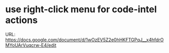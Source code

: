 # use right-click menu for code-intel actions

URL: https://docs.google.com/document/d/1wOzEV5Z2e0hHKFTGPqJ__x4hfdrOMYoUArVuqcrw-E4/edit
